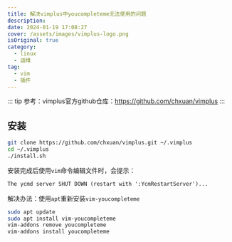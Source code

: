 ```yaml
---
title: 解决vimplus中youcompleteme无法使用的问题
description: 
date: 2024-01-19 17:08:27
cover: /assets/images/vimplus-logo.png
isOriginal: true
category:
  - linux
  - 运维
tag:
  - vim
  - 插件
---
```


::: tip
参考：vimplus官方github仓库：<https://github.com/chxuan/vimplus>
:::

## 安装

```bash
git clone https://github.com/chxuan/vimplus.git ~/.vimplus
cd ~/.vimplus
./install.sh
```

安装完成后使用`vim`命令编辑文件时，会提示：

```txt
The ycmd server SHUT DOWN (restart with ':YcmRestartServer')...
```

解决办法：使用`apt`重新安装`vim-youcompleteme`

```bash
sudo apt update
sudo apt install vim-youcompleteme
vim-addons remove youcompleteme
vim-addons install youcompleteme
```
